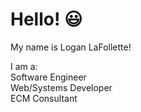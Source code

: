 # Hello! :smiley:

My name is Logan LaFollette!

I am a:   
Software Engineer  
Web/Systems Developer  
ECM Consultant  


